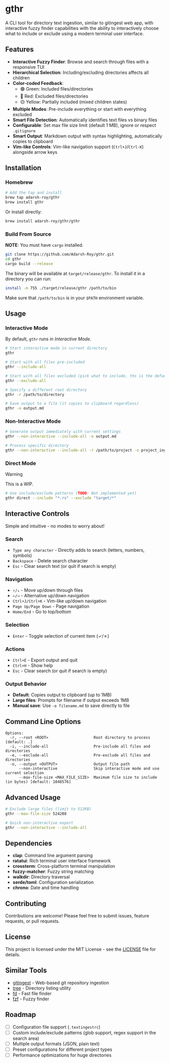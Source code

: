 # gthr

A CLI tool for directory text ingestion, similar to gitingest web app,
with interactive fuzzy finder capabilities with the ability to interactively choose
what to include or exclude using a modern terminal user interface.

## Features

- **Interactive Fuzzy Finder**: Browse and search through files with a responsive TUI
- **Hierarchical Selection**: Including/excluding directories affects all children
- **Color-coded Feedback**:
  - 🟢 Green: Included files/directories
  - 🔴 Red: Excluded files/directories
  - 🟡 Yellow: Partially included (mixed children states)
- **Multiple Modes**: Pre-include everything or start with everything excluded
- **Smart File Detection**: Automatically identifies text files vs binary files
- **Configurable**: Set max file size limit (default 1 MB), ignore or respect `.gitignore`
- **Smart Output**: Markdown output with syntax highlighting, automatically copies to clipboard
- **Vim-like Controls**: Vim-like navigation support (`Ctrl+J`/`Ctrl-K`) alongside arrow keys

## Installation

### Homebrew

```bash
# Add the tap and install
brew tap adarsh-roy/gthr
brew install gthr
```

Or install directly:

```bash
brew install adarsh-roy/gthr/gthr
```

### Build From Source

**NOTE**: You must have `cargo` installed.

```bash
git clone https://github.com/Adarsh-Roy/gthr.git
cd gthr
cargo build --release
```

The binary will be available at `target/release/gthr`. To install it in a directory you can run:

```bash
install -m 755 ./target/release/gthr /path/to/bin
```

Make sure that `/path/to/bin` is in your `$PATH` environment variable.

## Usage

### Interactive Mode

By default, `gthr` runs in _Interactive Mode_.

```bash
# Start interactive mode in current directory
gthr

# Start with all files pre-included
gthr --include-all

# Start with all files excluded (pick what to include, ths is the default)
gthr --exclude-all

# Specify a different root directory
gthr -r /path/to/directory

# Save output to a file (it copies to clipboard regardless)
gthr -o output.md
```

### Non-Interactive Mode

```bash
# Generate output immediately with current settings
gthr --non-interactive --include-all -o output.md

# Process specific directory
gthr --non-interactive --include-all -r /path/to/project -o project_ingest.md
```

### Direct Mode

> [!WARNING]
> This is a WIP.

```bash
# Use include/exclude patterns (TODO: Not implemented yet)
gthr direct --include "*.rs" --exclude "target/*"
```

## Interactive Controls

Simple and intuitive - no modes to worry about!

### Search
- `Type any character` - Directly adds to search (letters, numbers, symbols)
- `Backspace` - Delete search character
- `Esc` - Clear search text (or quit if search is empty)

### Navigation
- `↑/↓` - Move up/down through files
- `←/→` - Alternative up/down navigation
- `Ctrl+J/Ctrl+K` - Vim-like up/down navigation
- `Page Up/Page Down` - Page navigation
- `Home/End` - Go to top/bottom

### Selection
- `Enter` - Toggle selection of current item (✓/✗)

### Actions
- `Ctrl+E` - Export output and quit
- `Ctrl+H` - Show help
- `Esc` - Clear search (or quit if search is empty)

### Output Behavior
- **Default**: Copies output to clipboard (up to 1MB)
- **Large files**: Prompts for filename if output exceeds 1MB
- **Manual save**: Use `-o filename.md` to save directly to file

## Command Line Options

```
Options:
  -r, --root <ROOT>                    Root directory to process [default: .]
  -i, --include-all                    Pre-include all files and directories
  -e, --exclude-all                    Pre-exclude all files and directories
  -o, --output <OUTPUT>                Output file path
      --non-interactive                Skip interactive mode and use current selection
      --max-file-size <MAX_FILE_SIZE>  Maximum file size to include (in bytes) [default: 1048576]
```

## Advanced Usage

```bash
# Exclude large files (limit to 512KB)
gthr --max-file-size 524288

# Quick non-interactive export
gthr --non-interactive --include-all
```

## Dependencies

- **clap**: Command line argument parsing
- **ratatui**: Rich terminal user interface framework
- **crossterm**: Cross-platform terminal manipulation
- **fuzzy-matcher**: Fuzzy string matching
- **walkdir**: Directory traversal
- **serde/toml**: Configuration serialization
- **chrono**: Date and time handling

## Contributing

Contributions are welcome! Please feel free to submit issues, feature requests, or pull requests.

## License

This project is licensed under the MIT License - see the [LICENSE](./LICENSE) file for details.

## Similar Tools

- [gitingest](https://gitingest.com/) - Web-based git repository ingestion
- [tree](https://github.com/tree/tree) - Directory listing utility
- [fd](https://github.com/sharkdp/fd) - Fast file finder
- [fzf](https://github.com/junegunn/fzf) - Fuzzy finder

## Roadmap

- [ ] Configuration file support (`.textingestrc`)
- [ ] Custom include/exclude patterns (glob support, regex support in the search area)
- [ ] Multiple output formats (JSON, plain text)
- [ ] Preset configurations for different project types
- [ ] Performance optimizations for huge directories
```

